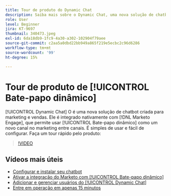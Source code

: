 ```yaml
---
title: Tour de produto do Dynamic Chat
description: Saiba mais sobre o Dynamic Chat, uma nova solução de chatbot da Adobe criada para marketing e vendas.
role: User
level: Beginner
jira: KT-9697
thumbnail: 340473.jpeg
exl-id: 6da18db9-1fc9-4a30-a302-102904f79aee
source-git-commit: c2aa5a0dbd22bb949a865f219e5ecbc2c96d6286
workflow-type: tm+mt
source-wordcount: '99'
ht-degree: 15%

---
```


# Tour de produto de [!UICONTROL Bate-papo dinâmico]

[!UICONTROL Dynamic Chat]  O é uma nova solução de chatbot criada para marketing e vendas. Ele é integrado nativamente com [!DNL Marketo Engage], que permite usar [!UICONTROL Bate-papo dinâmico]  como um novo canal no marketing entre canais. É simples de usar e fácil de configurar. Faça um tour rápido pelo produto:

>[!VIDEO](https://video.tv.adobe.com/v/340473/?quality=12&learn=on)

## Vídeos mais úteis

* [Configurar e instalar seu chatbot](setup.md)
* [Ativar a integração do Marketo com [!UICONTROL Bate-papo dinâmico]](marketo-integration.md)
* [Adicionar e gerenciar usuários do [!UICONTROL Dynamic Chat]](user-management.md)
* [Entre em operação em apenas 15 minutos](go-live-in-15-minutes.md)
